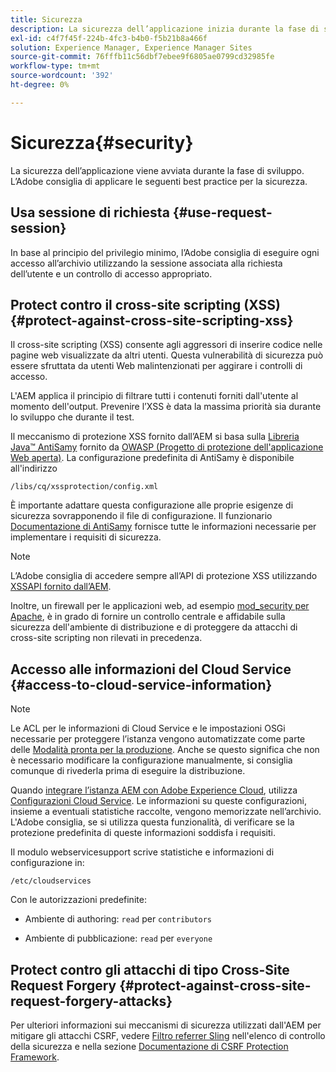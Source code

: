 ```yaml
---
title: Sicurezza
description: La sicurezza dell’applicazione inizia durante la fase di sviluppo
exl-id: c4f7f45f-224b-4fc3-b4b0-f5b21b8a466f
solution: Experience Manager, Experience Manager Sites
source-git-commit: 76fffb11c56dbf7ebee9f6805ae0799cd32985fe
workflow-type: tm+mt
source-wordcount: '392'
ht-degree: 0%

---
```


# Sicurezza{#security}

La sicurezza dell’applicazione viene avviata durante la fase di sviluppo. L’Adobe consiglia di applicare le seguenti best practice per la sicurezza.

## Usa sessione di richiesta {#use-request-session}

In base al principio del privilegio minimo, l’Adobe consiglia di eseguire ogni accesso all’archivio utilizzando la sessione associata alla richiesta dell’utente e un controllo di accesso appropriato.

## Protect contro il cross-site scripting (XSS) {#protect-against-cross-site-scripting-xss}

Il cross-site scripting (XSS) consente agli aggressori di inserire codice nelle pagine web visualizzate da altri utenti. Questa vulnerabilità di sicurezza può essere sfruttata da utenti Web malintenzionati per aggirare i controlli di accesso.

L&#39;AEM applica il principio di filtrare tutti i contenuti forniti dall&#39;utente al momento dell&#39;output. Prevenire l’XSS è data la massima priorità sia durante lo sviluppo che durante il test.

Il meccanismo di protezione XSS fornito dall’AEM si basa sulla [Libreria Java™ AntiSamy](https://wiki.owasp.org/index.php/Category:OWASP_AntiSamy_Project) fornito da [OWASP (Progetto di protezione dell&#39;applicazione Web aperta)](https://owasp.org/). La configurazione predefinita di AntiSamy è disponibile all&#39;indirizzo

`/libs/cq/xssprotection/config.xml`

È importante adattare questa configurazione alle proprie esigenze di sicurezza sovrapponendo il file di configurazione. Il funzionario [Documentazione di AntiSamy](https://wiki.owasp.org/index.php/Category:OWASP_AntiSamy_Project) fornisce tutte le informazioni necessarie per implementare i requisiti di sicurezza.

>[!NOTE]
>
>L’Adobe consiglia di accedere sempre all’API di protezione XSS utilizzando [XSSAPI fornito dall’AEM](https://developer.adobe.com/experience-manager/reference-materials/6-5/javadoc/com/adobe/granite/xss/XSSAPI.html).

Inoltre, un firewall per le applicazioni web, ad esempio [mod_security per Apache](https://www.modsecurity.org), è in grado di fornire un controllo centrale e affidabile sulla sicurezza dell&#39;ambiente di distribuzione e di proteggere da attacchi di cross-site scripting non rilevati in precedenza.

## Accesso alle informazioni del Cloud Service {#access-to-cloud-service-information}

>[!NOTE]
>
>Le ACL per le informazioni di Cloud Service e le impostazioni OSGi necessarie per proteggere l’istanza vengono automatizzate come parte delle [Modalità pronta per la produzione](/help/sites-administering/production-ready.md). Anche se questo significa che non è necessario modificare la configurazione manualmente, si consiglia comunque di rivederla prima di eseguire la distribuzione.

Quando [integrare l’istanza AEM con Adobe Experience Cloud](/help/sites-administering/marketing-cloud.md), utilizza [Configurazioni Cloud Service](/help/sites-developing/extending-cloud-config.md). Le informazioni su queste configurazioni, insieme a eventuali statistiche raccolte, vengono memorizzate nell’archivio. L&#39;Adobe consiglia, se si utilizza questa funzionalità, di verificare se la protezione predefinita di queste informazioni soddisfa i requisiti.

Il modulo webservicesupport scrive statistiche e informazioni di configurazione in:

`/etc/cloudservices`

Con le autorizzazioni predefinite:

* Ambiente di authoring: `read` per `contributors`

* Ambiente di pubblicazione: `read` per `everyone`

## Protect contro gli attacchi di tipo Cross-Site Request Forgery {#protect-against-cross-site-request-forgery-attacks}

Per ulteriori informazioni sui meccanismi di sicurezza utilizzati dall&#39;AEM per mitigare gli attacchi CSRF, vedere [Filtro referrer Sling](/help/sites-administering/security-checklist.md#protect-against-cross-site-request-forgery) nell&#39;elenco di controllo della sicurezza e nella sezione [Documentazione di CSRF Protection Framework](/help/sites-developing/csrf-protection.md).
